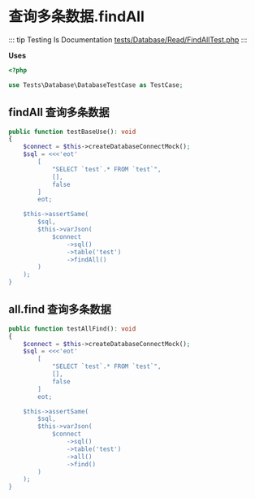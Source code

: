 # 查询多条数据.findAll

::: tip Testing Is Documentation
[tests/Database/Read/FindAllTest.php](https://github.com/hunzhiwange/framework/blob/master/tests/Database/Read/FindAllTest.php)
:::
    
**Uses**

``` php
<?php

use Tests\Database\DatabaseTestCase as TestCase;
```

## findAll 查询多条数据

``` php
public function testBaseUse(): void
{
    $connect = $this->createDatabaseConnectMock();
    $sql = <<<'eot'
        [
            "SELECT `test`.* FROM `test`",
            [],
            false
        ]
        eot;

    $this->assertSame(
        $sql,
        $this->varJson(
            $connect
                ->sql()
                ->table('test')
                ->findAll()
        )
    );
}
```
    
## all.find 查询多条数据

``` php
public function testAllFind(): void
{
    $connect = $this->createDatabaseConnectMock();
    $sql = <<<'eot'
        [
            "SELECT `test`.* FROM `test`",
            [],
            false
        ]
        eot;

    $this->assertSame(
        $sql,
        $this->varJson(
            $connect
                ->sql()
                ->table('test')
                ->all()
                ->find()
        )
    );
}
```